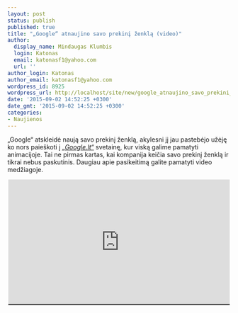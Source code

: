 ```yaml
---
layout: post
status: publish
published: true
title: "„Google“ atnaujino savo prekinį ženklą (video)"
author:
  display_name: Mindaugas Klumbis
  login: Katonas
  email: katonasf1@yahoo.com
  url: ''
author_login: Katonas
author_email: katonasf1@yahoo.com
wordpress_id: 8925
wordpress_url: http://localhost/site/new/google_atnaujino_savo_prekini_zenkla_video/
date: '2015-09-02 14:52:25 +0300'
date_gmt: '2015-09-02 14:52:25 +0300'
categories:
- Naujienos
---
```

<p>
	&bdquo;Google&ldquo; atskleidė naują savo prekinį ženklą, akylesni jį jau pastebėjo užėję ko nors paie&scaron;koti į <em><a href="https://www.google.lt">&bdquo;Google.lt&ldquo;</a></em> svetainę, kur viską galime pamatyti animacijoje. Tai ne pirmas kartas, kai kompanija keičia savo prekinį ženklą ir tikrai nebus paskutinis. Daugiau apie pasikeitimą galite pamatyti video medžiagoje.</p>
<p style="text-align: center;">
	<span style="color: rgb(187, 187, 187); font-family: Roboto, Arial, Helvetica, sans-serif; font-size: 11px; line-height: 25px; white-space: nowrap; background-color: rgba(28, 28, 28, 0.8);"><iframe allowfullscreen="" frameborder="0" height="281" src="https://www.youtube.com/embed/olFEpeMwgHk" width="500"></iframe></span></p>
